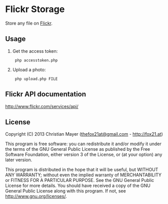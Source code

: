 # Flickr Storage
Store any file on [Flickr](https://www.flickr.com/).

## Usage
1. Get the access token:

		php accesstoken.php

1. Upload a photo:

		php upload.php FILE

## Flickr API documentation
<http://www.flickr.com/services/api/>

## License
Copyright (C) 2013 Christian Mayer (<thefox21at@gmail.com> - <http://fox21.at>)

This program is free software: you can redistribute it and/or modify it under the terms of the GNU General Public License as published by the Free Software Foundation, either version 3 of the License, or (at your option) any later version.

This program is distributed in the hope that it will be useful, but WITHOUT ANY WARRANTY; without even the implied warranty of MERCHANTABILITY or FITNESS FOR A PARTICULAR PURPOSE. See the GNU General Public License for more details. You should have received a copy of the GNU General Public License along with this program. If not, see <http://www.gnu.org/licenses/>.
